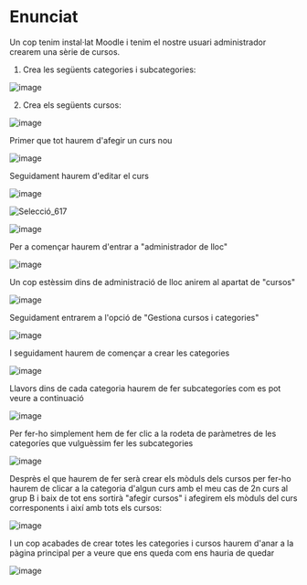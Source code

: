 # Enunciat

Un cop tenim instal·lat Moodle i tenim el nostre usuari administrador crearem una sèrie de cursos.

1. Crea les següents categories i subcategories:

![image](https://user-images.githubusercontent.com/110727546/204323379-2eab0c2d-8c02-4804-ab63-7b6fb611f381.png)

2. Crea els següents cursos:

![image](https://user-images.githubusercontent.com/110727546/204323603-c8047df3-c444-4e19-9008-5026778a6d05.png)

Primer que tot haurem d'afegir un curs nou

![image](https://user-images.githubusercontent.com/104194787/207887711-af890b46-ffd6-42b2-b542-48ab685545a2.png)

Seguidament haurem d'editar el curs

![image](https://user-images.githubusercontent.com/104194787/207889416-e5e291e0-222f-4801-b7be-111d596f218b.png)

![Selecció_617](https://user-images.githubusercontent.com/104194787/207889460-e1d8175c-a327-4209-b7dd-c805dda795e5.png)

![image](https://user-images.githubusercontent.com/104194787/207889777-fd0a94a7-7065-457f-b71a-365dd35a254e.png)

Per a començar haurem d'entrar a "administrador de lloc"

![image](https://user-images.githubusercontent.com/104194787/207904681-750d5f9b-2219-43bf-8114-d430f77fd8b2.png)

Un cop estèssim dins de administració de lloc anirem al apartat de "cursos"

![image](https://user-images.githubusercontent.com/104194787/207904862-1ddd6422-7837-4744-88ec-5d312c8d0b41.png)

Seguidament entrarem a l'opció de "Gestiona cursos i categories"

![image](https://user-images.githubusercontent.com/104194787/207905079-d499d217-50f7-4ee2-a179-875dff5704aa.png)

I seguidament haurem de començar a crear les categories

![image](https://user-images.githubusercontent.com/104194787/208118452-4ff902d3-e5b6-47e9-a49b-2af10467db5f.png)

Llavors dins de cada categoria haurem de fer subcategoríes com es pot veure a continuació

![image](https://user-images.githubusercontent.com/104194787/208118738-ce958a94-b31c-4fd0-85d1-0f953c894c2a.png)

Per fer-ho simplement hem de fer clic a la rodeta de paràmetres de les categoríes que vulguèssim fer les subcategories

![image](https://user-images.githubusercontent.com/104194787/208118887-d27a6735-b2eb-43da-9777-05f1b054e93d.png)

Desprès el que haurem de fer serà crear els mòduls dels cursos per fer-ho haurem de clicar a la categoria d'algun curs amb el meu cas de 2n curs al grup B i baix de tot ens sortirà "afegir cursos" i afegirem els mòduls del curs corresponents i així amb tots els cursos:

![image](https://user-images.githubusercontent.com/104194787/208120066-1268e345-9348-48b2-93b0-7b6b1cf75f78.png)

I un cop acabades de crear totes les categories i cursos haurem d'anar a la pàgina principal per a veure que ens queda com ens hauria de quedar

![image](https://user-images.githubusercontent.com/104194787/207904097-abac1850-73a0-4578-97b3-c70673c0ce73.png)
